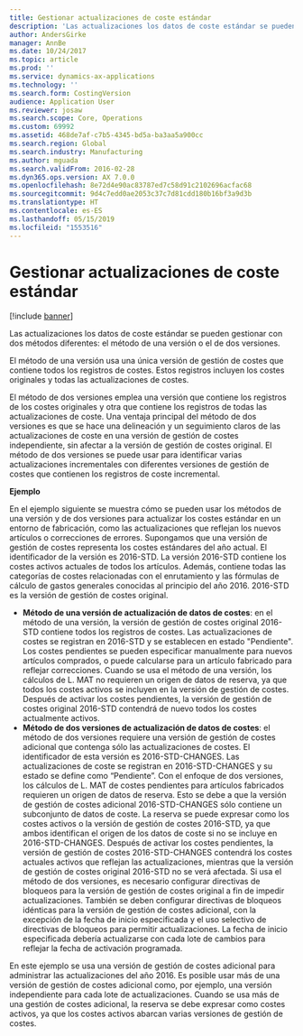 ```yaml
---
title: Gestionar actualizaciones de coste estándar
description: 'Las actualizaciones los datos de coste estándar se pueden gestionar con dos métodos diferentes: el método de una versión o el de dos versiones.'
author: AndersGirke
manager: AnnBe
ms.date: 10/24/2017
ms.topic: article
ms.prod: ''
ms.service: dynamics-ax-applications
ms.technology: ''
ms.search.form: CostingVersion
audience: Application User
ms.reviewer: josaw
ms.search.scope: Core, Operations
ms.custom: 69992
ms.assetid: 468de7af-c7b5-4345-bd5a-ba3aa5a900cc
ms.search.region: Global
ms.search.industry: Manufacturing
ms.author: mguada
ms.search.validFrom: 2016-02-28
ms.dyn365.ops.version: AX 7.0.0
ms.openlocfilehash: 8e72d4e90ac83787ed7c58d91c2102696acfac68
ms.sourcegitcommit: 9d4c7edd0ae2053c37c7d81cdd180b16bf3a9d3b
ms.translationtype: HT
ms.contentlocale: es-ES
ms.lasthandoff: 05/15/2019
ms.locfileid: "1553516"
---
```

# <a name="manage-standard-cost-updates"></a>Gestionar actualizaciones de coste estándar

[!include [banner](../includes/banner.md)]

Las actualizaciones los datos de coste estándar se pueden gestionar con dos métodos diferentes: el método de una versión o el de dos versiones. 

El método de una versión usa una única versión de gestión de costes que contiene todos los registros de costes. Estos registros incluyen los costes originales y todas las actualizaciones de costes.

El método de dos versiones emplea una versión que contiene los registros de los costes originales y otra que contiene los registros de todas las actualizaciones de coste. Una ventaja principal del método de dos versiones es que se hace una delineación y un seguimiento claros de las actualizaciones de coste en una versión de gestión de costes independiente, sin afectar a la versión de gestión de costes original. El método de dos versiones se puede usar para identificar varias actualizaciones incrementales con diferentes versiones de gestión de costes que contienen los registros de coste incremental. 

**Ejemplo** 

En el ejemplo siguiente se muestra cómo se pueden usar los métodos de una versión y de dos versiones para actualizar los costes estándar en un entorno de fabricación, como las actualizaciones que reflejan los nuevos artículos o correcciones de errores. Supongamos que una versión de gestión de costes representa los costes estándares del año actual. El identificador de la versión es 2016-STD. La versión 2016-STD contiene los costes activos actuales de todos los artículos. Además, contiene todas las categorías de costes relacionadas con el enrutamiento y las fórmulas de cálculo de gastos generales conocidas al principio del año 2016. 2016-STD es la versión de gestión de costes original.

-   **Método de una versión de actualización de datos de costes**: en el método de una versión, la versión de gestión de costes original 2016-STD contiene todos los registros de costes. Las actualizaciones de costes se registran en 2016-STD y se establecen en estado "Pendiente". Los costes pendientes se pueden especificar manualmente para nuevos artículos comprados, o puede calcularse para un artículo fabricado para reflejar correcciones. Cuando se usa el método de una versión, los cálculos de L. MAT no requieren un origen de datos de reserva, ya que todos los costes activos se incluyen en la versión de gestión de costes. Después de activar los costes pendientes, la versión de gestión de costes original 2016-STD contendrá de nuevo todos los costes actualmente activos.
-   **Método de dos versiones de actualización de datos de costes**: el método de dos versiones requiere una versión de gestión de costes adicional que contenga sólo las actualizaciones de costes. El identificador de esta versión es 2016-STD-CHANGES. Las actualizaciones de coste se registran en 2016-STD-CHANGES y su estado se define como “Pendiente”. Con el enfoque de dos versiones, los cálculos de L. MAT de costes pendientes para artículos fabricados requieren un origen de datos de reserva. Esto se debe a que la versión de gestión de costes adicional 2016-STD-CHANGES sólo contiene un subconjunto de datos de coste. La reserva se puede expresar como los costes activos o la versión de gestión de costes 2016-STD, ya que ambos identifican el origen de los datos de coste si no se incluye en 2016-STD-CHANGES. Después de activar los costes pendientes, la versión de gestión de costes 2016-STD-CHANGES contendrá los costes actuales activos que reflejan las actualizaciones, mientras que la versión de gestión de costes original 2016-STD no se verá afectada. Si usa el método de dos versiones, es necesario configurar directivas de bloqueos para la versión de gestión de costes original a fin de impedir actualizaciones. También se deben configurar directivas de bloqueos idénticas para la versión de gestión de costes adicional, con la excepción de la fecha de inicio especificada y el uso selectivo de directivas de bloqueos para permitir actualizaciones. La fecha de inicio especificada debería actualizarse con cada lote de cambios para reflejar la fecha de activación programada.

En este ejemplo se usa una versión de gestión de costes adicional para administrar las actualizaciones del año 2016. Es posible usar más de una versión de gestión de costes adicional como, por ejemplo, una versión independiente para cada lote de actualizaciones. Cuando se usa más de una gestión de costes adicional, la reserva se debe expresar como costes activos, ya que los costes activos abarcan varias versiones de gestión de costes.





